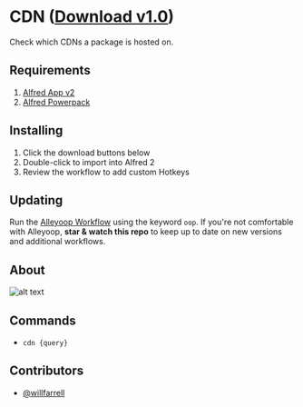CDN ([Download v1.0](https://raw.github.com/willfarrell/alfred-cdn-workflow/master/CDN.alfredworkflow))
=====================

Check which CDNs a package is hosted on.

## Requirements
1. [Alfred App v2](http://www.alfredapp.com/#download)
1. [Alfred Powerpack](https://buy.alfredapp.com/)

## Installing
1. Click the download buttons below
2. Double-click to import into Alfred 2
3. Review the workflow to add custom Hotkeys

## Updating
Run the [Alleyoop Workflow](http://www.alfredforum.com/topic/1582-alleyoop-update-alfred-workflows/) using the keyword `oop`. If you're not comfortable with Alleyoop, **star & watch this repo** to keep up to date on new versions and additional workflows.

## About

![alt text][sample]

## Commands
- `cdn {query}`

## Contributors
- [@willfarrell](https://github.com/willfarrell)

[sample]: ./screenshots/sample.png "Sample"